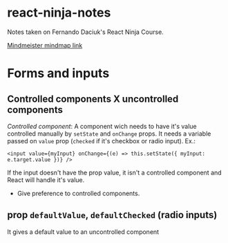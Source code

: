 # react-ninja-notes
Notes taken on Fernando Daciuk's React Ninja Course.

[Mindmeister mindmap link](https://www.mindmeister.com/1168818827)

# Forms and inputs

## Controlled components X uncontrolled components
*Controlled component*: A component wich needs to have it's value controlled manually by `setState` and `onChange` props. It needs a variable passed on `value` prop (`checked` if it's checkbox or radio input). Ex.:
```
<input value={myInput} onChange={(e) => this.setState({ myInput: e.target.value })} />
``` 

If the input doesn't have the prop value, it isn't a controlled component and React will handle it's value.

* Give preference to controlled components.

## prop `defaultValue`, `defaultChecked` (radio inputs)
It gives a default value to an uncontrolled component

